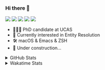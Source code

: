### Hi there 👋

[![](https://img.shields.io/badge/-Email-325180?logo=maildotru&logoColor=white&style=flat-square)](mailto:hi@wang.tianshu.me)
[![](https://img.shields.io/badge/-GitHub-black?logo=GitHub&style=flat-square)](https://github.com/tshu-w)
[![](https://img.shields.io/badge/-Telegram-26a5e4?labelColor=fafafa&logo=telegram&style=flat-square)](https://t.me/tshu_w) 
[![](https://img.shields.io/badge/-Twitter-1da1f2?logo=Twitter&logoColor=white&style=flat-square)](https://twitter.com/tshu_w)
[![](https://komarev.com/ghpvc/?username=tshu-w&color=blueviolet&style=flat-square)]()



- 🧑🏻‍🎓 PhD candidate at UCAS
- 🔭 Currently interested in Entity Resolution
- 🛠 macOS & Emacs & ZSH
- 🚧 Under construction...

<details>

<summary>GitHub Stats</summary>

![Tianshu's GitHub stats](https://github-readme-stats.vercel.app/api?username=tshu-w&show_icons=true&theme=buefy&count_private=true)
  
</details>


<details>
  <summary>Wakatime Stats</summary>

  Currently, files accessed by tramp cannot be tracked by wakatime, see https://github.com/wakatime/wakatime-mode/issues/27
  <br>
  
<!--START_SECTION:waka-->
**I'm an Early 🐤** 

```text
🌞 Morning    54 commits     ███░░░░░░░░░░░░░░░░░░░░░░   14.84% 
🌆 Daytime    164 commits    ███████████░░░░░░░░░░░░░░   45.05% 
🌃 Evening    141 commits    █████████░░░░░░░░░░░░░░░░   38.74% 
🌙 Night      5 commits      ░░░░░░░░░░░░░░░░░░░░░░░░░   1.37%

```
📅 **I'm Most Productive on Monday** 

```text
Monday       92 commits     ██████░░░░░░░░░░░░░░░░░░░   25.27% 
Tuesday      65 commits     ████░░░░░░░░░░░░░░░░░░░░░   17.86% 
Wednesday    43 commits     ███░░░░░░░░░░░░░░░░░░░░░░   11.81% 
Thursday     48 commits     ███░░░░░░░░░░░░░░░░░░░░░░   13.19% 
Friday       43 commits     ███░░░░░░░░░░░░░░░░░░░░░░   11.81% 
Saturday     41 commits     ██░░░░░░░░░░░░░░░░░░░░░░░   11.26% 
Sunday       32 commits     ██░░░░░░░░░░░░░░░░░░░░░░░   8.79%

```


📊 **This Week I Spent My Time On** 

```text
💬 Programming Languages: 
sh                       25 hrs 46 mins      ██████████████████████░░░   87.75% 
Emacs Lisp               1 hr 56 mins        █░░░░░░░░░░░░░░░░░░░░░░░░   6.62% 
Org                      1 hr 15 mins        █░░░░░░░░░░░░░░░░░░░░░░░░   4.31% 
JSON                     12 mins             ░░░░░░░░░░░░░░░░░░░░░░░░░   0.69% 
Bash                     5 mins              ░░░░░░░░░░░░░░░░░░░░░░░░░   0.34%

🔥 Editors: 
Zsh                      25 hrs 46 mins      ██████████████████████░░░   87.75% 
Emacs                    3 hrs 35 mins       ███░░░░░░░░░░░░░░░░░░░░░░   12.25%

🐱‍💻 Projects: 
sigmod-pc                20 hrs 13 mins      █████████████████░░░░░░░░   68.85% 
Terminal                 4 hrs               ███░░░░░░░░░░░░░░░░░░░░░░   13.67% 
emacs                    1 hr 57 mins        █░░░░░░░░░░░░░░░░░░░░░░░░   6.66% 
Unknown Project          1 hr 38 mins        █░░░░░░░░░░░░░░░░░░░░░░░░   5.6% 
universal_ie             1 hr 24 mins        █░░░░░░░░░░░░░░░░░░░░░░░░   4.77%

💻 Operating System: 
Linux                    22 hrs 40 mins      ███████████████████░░░░░░   77.21% 
Mac                      6 hrs 41 mins       █████░░░░░░░░░░░░░░░░░░░░   22.79%

```

**I Mostly Code in Python** 

```text
Python                   9 repos             ██████████░░░░░░░░░░░░░░░   42.86% 
HTML                     2 repos             ██░░░░░░░░░░░░░░░░░░░░░░░   9.52% 
Emacs Lisp               2 repos             ██░░░░░░░░░░░░░░░░░░░░░░░   9.52% 
JavaScript               2 repos             ██░░░░░░░░░░░░░░░░░░░░░░░   9.52% 
TeX                      2 repos             ██░░░░░░░░░░░░░░░░░░░░░░░   9.52%

```



 Last Updated on 23/04/2022 08:08:51 UTC
<!--END_SECTION:waka-->
</details>
